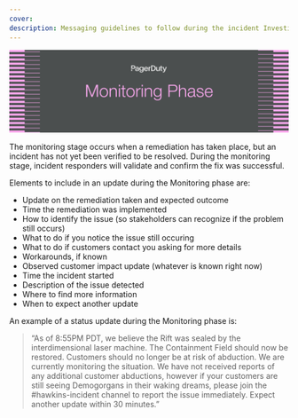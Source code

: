 ```yaml
---
cover:
description: Messaging guidelines to follow during the incident Investigation phase
---
```

![Monitoring](../assets/img/headers/SHComms-Monitoring.png)

The monitoring stage occurs when a remediation has taken place, but an incident has not yet been verified to be resolved. During the monitoring stage, incident responders will validate and confirm the fix was successful.

Elements to include in an update during the Monitoring phase are:

- Update on the remediation taken and expected outcome
- Time the remediation was implemented
- How to identify the issue (so stakeholders can recognize if the problem still occurs)
- What to do if you notice the issue still occuring
- What to do if customers contact you asking for more details
- Workarounds, if known
- Observed customer impact update (whatever is known right now)
- Time the incident started
- Description of the issue detected
- Where to find more information
- When to expect another update

An example of a status update during the Monitoring phase is:

> “As of 8:55PM PDT, we believe the Rift was sealed by the interdimensional laser machine. The Containment Field should now be restored. Customers should no longer be at risk of abduction. We are currently monitoring the situation. We have not received reports of any additional customer abductions, however if your customers are still seeing Demogorgans in their waking dreams, please join the #hawkins-incident channel to report the issue immediately. Expect another update within 30 minutes.”
